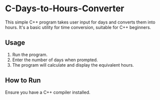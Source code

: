 # C-Days-to-Hours-Converter
This simple C++ program takes user input for days and converts them into hours. It's a basic utility for time conversion, suitable for C++ beginners.

## Usage
1. Run the program.
2. Enter the number of days when prompted.
3. The program will calculate and display the equivalent hours.

## How to Run
Ensure you have a C++ compiler installed.
